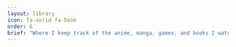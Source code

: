 ```yaml
---
layout: library
icon: fa-solid fa-book
order: 6
brief: "Where I keep track of the anime, manga, games, and books I watch, read, or play, along with their notes and my personal thoughts."
---
```

